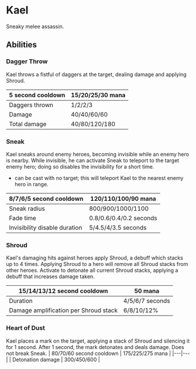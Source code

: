 # Kael

Sneaky melee assassin.

## Abilities

### Dagger Throw

Kael throws a fistful of daggers at the target, dealing damage and applying Shroud.

| 5 second cooldown | 15/20/25/30 mana |
|---|---|
| Daggers thrown | 1/2/2/3 |
| Damage | 40/40/60/60 |
| Total damage | 40/80/120/180 |

### Sneak

Kael sneaks around enemy heroes, becoming invisible while an enemy hero is nearby. While invisible, he can activate Sneak to teleport to the target enemy hero; doing so disables the invisibility for a short time.
- can be cast with no target; this will teleport Kael to the nearest enemy hero in range.

| 8/7/6/5 second cooldown | 120/110/100/90 mana |
|---|---|
| Sneak radius | 800/900/1000/1100 |
| Fade time | 0.8/0.6/0.4/0.2 seconds |
| Invisibility disable duration | 5/4.5/4/3.5 seconds |

### Shroud

Kael's damaging hits against heroes apply Shroud, a debuff which stacks up to 4 times. Applying Shroud to a hero will remove all Shroud stacks from other heroes. Activate to detonate all current Shroud stacks, applying a debuff that increases damage taken.

| 15/14/13/12 second cooldown | 50 mana |
|---|---|
| Duration | 4/5/6/7 seconds |
| Damage amplification per Shroud stack | 6/8/10/12% |

### Heart of Dust

Kael places a mark on the target, applying a stack of Shroud and silencing it for 1 second. After 1 second, the mark detonates and deals damage. Does not break Sneak.
| 80/70/60 second cooldown | 175/225/275 mana |
|---|---|
| Detonation damage | 300/450/600 |
